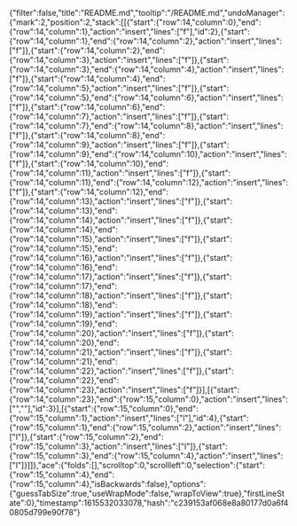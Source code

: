 {"filter":false,"title":"README.md","tooltip":"/README.md","undoManager":{"mark":2,"position":2,"stack":[[{"start":{"row":14,"column":0},"end":{"row":14,"column":1},"action":"insert","lines":["f"],"id":2},{"start":{"row":14,"column":1},"end":{"row":14,"column":2},"action":"insert","lines":["f"]},{"start":{"row":14,"column":2},"end":{"row":14,"column":3},"action":"insert","lines":["f"]},{"start":{"row":14,"column":3},"end":{"row":14,"column":4},"action":"insert","lines":["f"]},{"start":{"row":14,"column":4},"end":{"row":14,"column":5},"action":"insert","lines":["f"]},{"start":{"row":14,"column":5},"end":{"row":14,"column":6},"action":"insert","lines":["f"]},{"start":{"row":14,"column":6},"end":{"row":14,"column":7},"action":"insert","lines":["f"]},{"start":{"row":14,"column":7},"end":{"row":14,"column":8},"action":"insert","lines":["f"]},{"start":{"row":14,"column":8},"end":{"row":14,"column":9},"action":"insert","lines":["f"]},{"start":{"row":14,"column":9},"end":{"row":14,"column":10},"action":"insert","lines":["f"]},{"start":{"row":14,"column":10},"end":{"row":14,"column":11},"action":"insert","lines":["f"]},{"start":{"row":14,"column":11},"end":{"row":14,"column":12},"action":"insert","lines":["f"]},{"start":{"row":14,"column":12},"end":{"row":14,"column":13},"action":"insert","lines":["f"]},{"start":{"row":14,"column":13},"end":{"row":14,"column":14},"action":"insert","lines":["f"]},{"start":{"row":14,"column":14},"end":{"row":14,"column":15},"action":"insert","lines":["f"]},{"start":{"row":14,"column":15},"end":{"row":14,"column":16},"action":"insert","lines":["f"]},{"start":{"row":14,"column":16},"end":{"row":14,"column":17},"action":"insert","lines":["f"]},{"start":{"row":14,"column":17},"end":{"row":14,"column":18},"action":"insert","lines":["f"]},{"start":{"row":14,"column":18},"end":{"row":14,"column":19},"action":"insert","lines":["f"]},{"start":{"row":14,"column":19},"end":{"row":14,"column":20},"action":"insert","lines":["f"]},{"start":{"row":14,"column":20},"end":{"row":14,"column":21},"action":"insert","lines":["f"]},{"start":{"row":14,"column":21},"end":{"row":14,"column":22},"action":"insert","lines":["f"]},{"start":{"row":14,"column":22},"end":{"row":14,"column":23},"action":"insert","lines":["f"]}],[{"start":{"row":14,"column":23},"end":{"row":15,"column":0},"action":"insert","lines":["",""],"id":3}],[{"start":{"row":15,"column":0},"end":{"row":15,"column":1},"action":"insert","lines":["l"],"id":4},{"start":{"row":15,"column":1},"end":{"row":15,"column":2},"action":"insert","lines":["l"]},{"start":{"row":15,"column":2},"end":{"row":15,"column":3},"action":"insert","lines":["l"]},{"start":{"row":15,"column":3},"end":{"row":15,"column":4},"action":"insert","lines":["l"]}]]},"ace":{"folds":[],"scrolltop":0,"scrollleft":0,"selection":{"start":{"row":15,"column":4},"end":{"row":15,"column":4},"isBackwards":false},"options":{"guessTabSize":true,"useWrapMode":false,"wrapToView":true},"firstLineState":0},"timestamp":1615532033078,"hash":"c239153af068e8a80177d0a6f40805d799e90f78"}